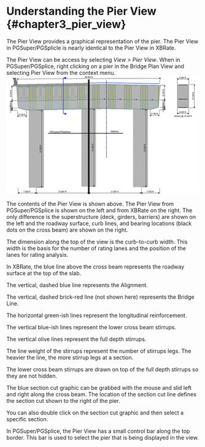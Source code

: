 Understanding the Pier View {#chapter3_pier_view}
==============================================
The Pier View provides a graphical representation of the pier. The Pier View in PGSuper/PGSplicle is nearly identical to the Pier View in XBRate.

The Pier View can be access by selecting *View > Pier View*. When in PGSuper/PGSplice, right clicking on a pier in the Bridge Plan View and selecting Pier View from the context menu.
![](PierView.gif)

The contents of the Pier View is shown above. The Pier View from PGSuper/PGSplice is shown on the left and from XBRate on the right. The only difference is the superstructure (deck, girders, barriers) are shown on the left and the roadway surface, curb lines, and bearing locations (black dots on the cross beam) are shown on the right.


The dimension along the top of the view is the curb-to-curb width. This width is the basis for the number of rating lanes and the position of the lanes for rating analysis.


In XBRate, the blue line above the cross beam represents the roadway surface at the top of the slab.


The vertical, dashed blue line represents the Alignment.


The vertical, dashed brick-red line (not shown here) represents the Bridge Line.


The horizontal green-ish lines represent the longitudinal reinforcement.


The vertical blue-ish lines represent the lower cross beam stirrups.


The vertical olive lines represent the full depth stirrups.


The line weight of the stirrups represent the number of stirrups legs. The heavier the line, the more stirrup legs at a section.


The lower cross beam stirrups are drawn on top of the full depth stirrups so they are not hidden. 


The blue section cut graphic can be grabbed with the mouse and slid left and right along the cross beam. The location of the section cut line defines the section cut shown to the right of the pier.


You can also double click on the section cut graphic and then select a specific section.


In PGSuper/PGSplice, the Pier View has a small control bar along the top border. This bar is used to select the pier that is being displayed in the view.
